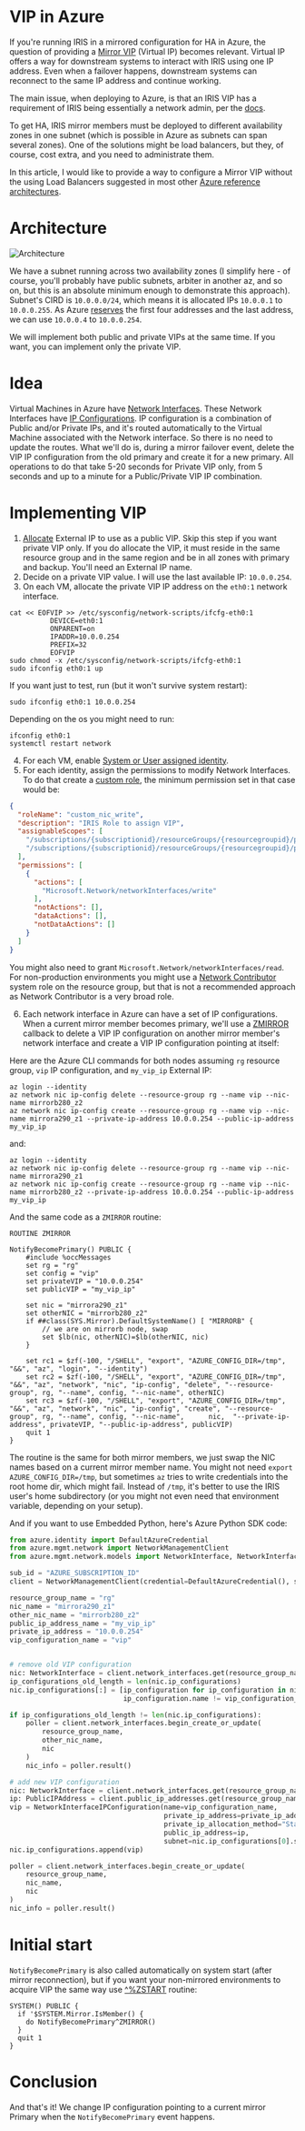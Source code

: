 # VIP in Azure

If you're running IRIS in a mirrored configuration for HA in Azure, the question of providing a [Mirror VIP](https://docs.intersystems.com/irislatest/csp/docbook/DocBook.UI.Page.cls?KEY=GHA_mirror_set_config#GHA_mirror_set_virtualip) (Virtual IP) becomes relevant. Virtual IP offers a way for downstream systems to interact with IRIS using one IP address. Even when a failover happens, downstream systems can reconnect to the same IP address and continue working.

The main issue, when deploying to Azure, is that an IRIS VIP has a requirement of IRIS being essentially a network admin, per the [docs](https://docs.intersystems.com/irislatest/csp/docbook/DocBook.UI.Page.cls?KEY=GHA_mirror_set).

To get HA, IRIS mirror members must be deployed to different availability zones in one subnet (which is possible in Azure as subnets can span several zones). One of the solutions might be load balancers, but they, of course, cost extra, and you need to administrate them.

In this article, I would like to provide a way to configure a Mirror VIP without the using Load Balancers suggested in most other [Azure reference architectures](https://community.intersystems.com/post/intersystems-example-reference-architecture-microsoft-azure-resource-manager-arm). 

# Architecture

![Architecture](https://github.com/eduard93/Articles/assets/5127457/68e25544-1067-412c-adc8-442afbaa8079)

We have a subnet running across two availability zones (I simplify here - of course, you'll probably have public subnets, arbiter in another az, and so on, but this is an absolute minimum enough to demonstrate this approach). Subnet's CIRD is `10.0.0.0/24`, which means it is allocated IPs `10.0.0.1` to `10.0.0.255`. As Azure [reserves](https://learn.microsoft.com/en-us/azure/virtual-network/virtual-networks-faq#are-there-any-restrictions-on-using-ip-addresses-within-these-subnets) the first four addresses and the last address, we can use `10.0.0.4` to `10.0.0.254`.

We will implement both public and private VIPs at the same time. If you want, you can implement only the private VIP.

# Idea

Virtual Machines in Azure have [Network Interfaces](https://learn.microsoft.com/en-us/azure/virtual-network/virtual-network-network-interface?tabs=azure-portal). These Network Interfaces have [IP Configurations](https://learn.microsoft.com/en-us/azure/virtual-network/ip-services/virtual-network-network-interface-addresses?tabs=nic-address-portal). IP configuration is a combination of Public and/or Private IPs, and it's routed automatically to the Virtual Machine associated with the Network interface. So there is no need to update the routes. What we'll do is, during a mirror failover event, delete the VIP IP configuration from the old primary and create it for a new primary. All operations to do that take 5-20 seconds for Private VIP only, from 5 seconds and up to a minute for a Public/Private VIP IP combination.

# Implementing VIP

1. [Allocate](https://learn.microsoft.com/en-us/azure/virtual-network/ip-services/create-public-ip-cli?tabs=create-public-ip-standard%2Ccreate-public-ip-zonal%2Crouting-preference) External IP to use as a public VIP. Skip this step if you want private VIP only. If you do allocate the VIP, it must reside in the same resource group and in the same region and be in all zones with primary and backup. You'll need an External IP name.
2. Decide on a private VIP value. I will use the last available IP: `10.0.0.254`.
3. On each VM, allocate the private VIP IP address on the `eth0:1` network interface.

```
cat << EOFVIP >> /etc/sysconfig/network-scripts/ifcfg-eth0:1
          DEVICE=eth0:1
          ONPARENT=on
          IPADDR=10.0.0.254
          PREFIX=32
          EOFVIP
sudo chmod -x /etc/sysconfig/network-scripts/ifcfg-eth0:1
sudo ifconfig eth0:1 up
```

If you want just to test, run (but it won't survive system restart):

```
sudo ifconfig eth0:1 10.0.0.254
```

Depending on the os you might need to run:

```
ifconfig eth0:1
systemctl restart network
```
4. For each VM, enable [System or User assigned identity](https://learn.microsoft.com/en-us/entra/identity/managed-identities-azure-resources/managed-identity-best-practice-recommendations).
5. For each identity, assign the permissions to modify Network Interfaces. To do that create a [custom role](https://learn.microsoft.com/en-us/azure/role-based-access-control/custom-roles), the minimum permission set in that case would be:
```json
{
  "roleName": "custom_nic_write",
  "description": "IRIS Role to assign VIP",
  "assignableScopes": [
    "/subscriptions/{subscriptionid}/resourceGroups/{resourcegroupid}/providers/Microsoft.Network/networkInterfaces/{nicid_primary}",
    "/subscriptions/{subscriptionid}/resourceGroups/{resourcegroupid}/providers/Microsoft.Network/networkInterfaces/{nicid_backup}"
  ],
  "permissions": [
    {
      "actions": [
        "Microsoft.Network/networkInterfaces/write"
      ],
      "notActions": [],
      "dataActions": [],
      "notDataActions": []
    }
  ]
}
```

You might also need to grant `Microsoft.Network/networkInterfaces/read`. For non-production environments you might use a [Network Contributor](https://learn.microsoft.com/en-us/azure/role-based-access-control/built-in-roles#network-contributor) system role on the resource group, but that is not a recommended approach as Network Contributor is a very broad role.

6. Each network interface in Azure can have a set of IP configurations. When a current mirror member becomes primary, we'll use a [ZMIRROR](https://docs.intersystems.com/irislatest/csp/docbook/DocBook.UI.Page.cls?KEY=GHA_mirror_set_config#GHA_mirror_set_tunable_params_zmirror_routine) callback to delete a VIP IP configuration on another mirror member's network interface and create a VIP IP configuration pointing at itself: 

Here are the Azure CLI commands for both nodes assuming `rg` resource group, `vip` IP configuration, and `my_vip_ip` External IP:

```
az login --identity
az network nic ip-config delete --resource-group rg --name vip --nic-name mirrorb280_z2
az network nic ip-config create --resource-group rg --name vip --nic-name mirrora290_z1 --private-ip-address 10.0.0.254 --public-ip-address my_vip_ip
```
and:
```
az login --identity
az network nic ip-config delete --resource-group rg --name vip --nic-name mirrora290_z1
az network nic ip-config create --resource-group rg --name vip --nic-name mirrorb280_z2 --private-ip-address 10.0.0.254 --public-ip-address my_vip_ip
```

And the same code as a `ZMIRROR` routine:

```objectscript
ROUTINE ZMIRROR

NotifyBecomePrimary() PUBLIC {
    #include %occMessages
    set rg = "rg"
    set config = "vip"
    set privateVIP = "10.0.0.254"
    set publicVIP = "my_vip_ip"

    set nic = "mirrora290_z1"
    set otherNIC = "mirrorb280_z2"
    if ##class(SYS.Mirror).DefaultSystemName() [ "MIRRORB" {
        // we are on mirrorb node, swap
        set $lb(nic, otherNIC)=$lb(otherNIC, nic)
    }

    set rc1 = $zf(-100, "/SHELL", "export", "AZURE_CONFIG_DIR=/tmp", "&&", "az", "login", "--identity")
    set rc2 = $zf(-100, "/SHELL", "export", "AZURE_CONFIG_DIR=/tmp", "&&", "az", "network", "nic", "ip-config", "delete", "--resource-group", rg, "--name", config, "--nic-name", otherNIC)
    set rc3 = $zf(-100, "/SHELL", "export", "AZURE_CONFIG_DIR=/tmp", "&&", "az", "network", "nic", "ip-config", "create", "--resource-group", rg, "--name", config, "--nic-name",      nic,  "--private-ip-address", privateVIP, "--public-ip-address", publicVIP)
    quit 1
}
```

The routine is the same for both mirror members, we just swap the NIC names based on a current mirror member name. You might not need `export AZURE_CONFIG_DIR=/tmp`, but sometimes `az` tries to write credentials into the root home dir, which might fail. Instead of `/tmp`, it's better to use the IRIS user's home subdirectory (or you might not even need that environment variable, depending on your setup). 

And if you want to use Embedded Python, here's Azure Python SDK code:

```python
from azure.identity import DefaultAzureCredential
from azure.mgmt.network import NetworkManagementClient
from azure.mgmt.network.models import NetworkInterface, NetworkInterfaceIPConfiguration, PublicIPAddress

sub_id = "AZURE_SUBSCRIPTION_ID"
client = NetworkManagementClient(credential=DefaultAzureCredential(), subscription_id=sub_id)

resource_group_name = "rg"
nic_name = "mirrora290_z1"
other_nic_name = "mirrorb280_z2"
public_ip_address_name = "my_vip_ip"
private_ip_address = "10.0.0.254"
vip_configuration_name = "vip"


# remove old VIP configuration
nic: NetworkInterface = client.network_interfaces.get(resource_group_name, other_nic_name)
ip_configurations_old_length = len(nic.ip_configurations)
nic.ip_configurations[:] = [ip_configuration for ip_configuration in nic.ip_configurations if
                            ip_configuration.name != vip_configuration_name]

if ip_configurations_old_length != len(nic.ip_configurations):
    poller = client.network_interfaces.begin_create_or_update(
        resource_group_name,
        other_nic_name,
        nic
    )
    nic_info = poller.result()

# add new VIP configuration
nic: NetworkInterface = client.network_interfaces.get(resource_group_name, nic_name)
ip: PublicIPAddress = client.public_ip_addresses.get(resource_group_name, public_ip_address_name)
vip = NetworkInterfaceIPConfiguration(name=vip_configuration_name,
                                      private_ip_address=private_ip_address,
                                      private_ip_allocation_method="Static",
                                      public_ip_address=ip,
                                      subnet=nic.ip_configurations[0].subnet)
nic.ip_configurations.append(vip)

poller = client.network_interfaces.begin_create_or_update(
    resource_group_name,
    nic_name,
    nic
)
nic_info = poller.result()
```

# Initial start

`NotifyBecomePrimary` is also called automatically on system start (after mirror reconnection), but if you want your non-mirrored environments to acquire VIP the same way use [^%ZSTART](https://docs.intersystems.com/irislatest/csp/docbook/DocBook.UI.Page.cls?KEY=GSTU_customize_startstop) routine:

```objectscript
SYSTEM() PUBLIC {
  if '$SYSTEM.Mirror.IsMember() {
    do NotifyBecomePrimary^ZMIRROR()
  }
  quit 1
}
```

# Conclusion

And that's it! We change IP configuration pointing to a current mirror Primary when the `NotifyBecomePrimary` event happens.
